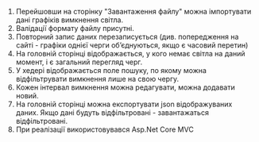 1. Перейшовши на сторінку "Завантаження файлу" можна імпортувати дані графіків вимкнення світла.
2. Валідації формату файлу присутні. 
3. Повторний запис даних перезаписується (див. попередження на сайті - графіки однієї черги обʼєднуються, якщо є часовий перетин)
4. На головній сторінці відображається, у кого немає світла на даний момент, і є загальний перегляд черг.
5. У хедері відображається поле пошуку, по якому можна відфільтрувати вимкнення лише на свою чергу.
6. Кожен інтервал вимкнення можна редагувати, можна додавати новий.
7. На головній сторінці можна експортувати json відображуваних даних. Якщо дані будуть відфільтровані - завантажаться відфільтровані.
8. При реалізації використовувався Asp.Net Core MVC